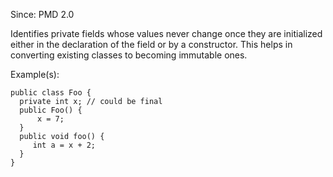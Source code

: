 Since: PMD 2.0

Identifies private fields whose values never change once they are initialized either in the declaration
of the field or by a constructor.  This helps in converting existing classes to becoming immutable ones.

Example(s):
```
public class Foo {
  private int x; // could be final
  public Foo() {
      x = 7;
  }
  public void foo() {
     int a = x + 2;
  }
}
```
